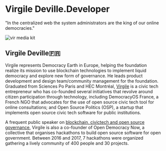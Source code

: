 # Virgile Deville.Developer
"In the centralized web the system administrators are the king of our online democracies."

![vir media kit](https://user-images.githubusercontent.com/24529258/37485506-e3615a1a-2848-11e8-858e-1376cde1111d.jpg)

## Virgile Deville🇫🇷

Virgile represents Democracy Earth in Europe, helping the foundation realize its mission to use blockchain technologies to implement liquid democracy and explore new form of governance. He leads product development and design team/community management for the foundation.  Graduated from Sciences Po Paris and HEC Montréal, [Virgile](virgile.pro) is a civic tech entrepreneur who has co-founded several initiatives that revolve around citizen participation through technology, including DemocracyOS France, a French NGO that advocates for the use of open source civic tech tool for online consultations; and Open Source Politics (OSP), a startup that implements open source civic tech software for public institutions.  



A frequent public speaker on [blockchain, civictech and open source governance](https://docs.google.com/spreadsheets/d/1ZXdhkjBFSd4Vt4WGwE-7BbcyIzlq2-jzsXuVP2oR1KA/edit#gid=0), Virgile is also a co-founder of Open Democracy Now, a collective that organises hackathons to build open source software for open government. Between 2016 and 2017, 7 hackathons were organized gathering a lively community of 400 people and 30 projects.  
